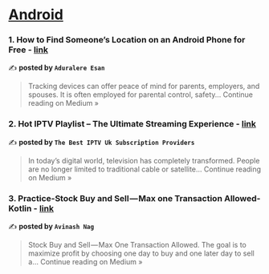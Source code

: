 
<h1><a href=https://medium.com/tag/android/recommended target="_blank" rel="noopener noreferrer">Android</a></h1>
<h3>1. How to Find Someone’s Location on an Android Phone for Free - <a href="https://medium.com/@Aduraesan/how-to-find-someones-location-on-an-android-phone-for-free-711dc70f51f5?source=rss------android-5" target="_blank" rel="noopener noreferrer">link</a></h3>

✍️ **posted by `Aduralere Esan`**

<blockquote>Tracking devices can offer peace of mind for parents, employers, and spouses. It is often employed for parental control, safety…
Continue reading on Medium »</blockquote>

<h3>2.  Hot IPTV Playlist – The Ultimate Streaming Experience - <a href="https://medium.com/@stitonet/hot-iptv-playlist-the-ultimate-streaming-experience-1a89a24f8047?source=rss------android-5" target="_blank" rel="noopener noreferrer">link</a></h3>

✍️ **posted by `The Best IPTV Uk Subscription Providers`**

<blockquote>In today’s digital world, television has completely transformed. People are no longer limited to traditional cable or satellite…
Continue reading on Medium »</blockquote>

<h3>3. Practice-Stock Buy and Sell — Max one Transaction Allowed-Kotlin - <a href="https://medium.com/@avinash.javadeveloper/practice-stock-buy-and-sell-max-one-transaction-allowed-kotlin-3233dd8f8763?source=rss------android-5" target="_blank" rel="noopener noreferrer">link</a></h3>

✍️ **posted by `Avinash Nag`**

<blockquote>Stock Buy and Sell — Max One Transaction Allowed. The goal is to maximize profit by choosing one day to buy and one later day to sell a…
Continue reading on Medium »</blockquote>

